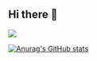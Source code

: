 ## Hi there 👋

![](https://komarev.com/ghpvc/?username=miroier)

[![Anurag's GitHub stats](https://github-readme-stats.vercel.app/api?username=miroier&show_icons=true)](https://github.com/anuraghazra/github-readme-stats)

<!--
**Miroier/Miroier** is a ✨ _special_ ✨ repository because its `README.md` (this file) appears on your GitHub profile.

Here are some ideas to get you started:

- 🔭 I’m currently working on ...
- 🌱 I’m currently learning ...
- 👯 I’m looking to collaborate on ...
- 🤔 I’m looking for help with ...
- 💬 Ask me about ...
- 📫 How to reach me: ...
- 😄 Pronouns: ...
- ⚡ Fun fact: ...
-->
